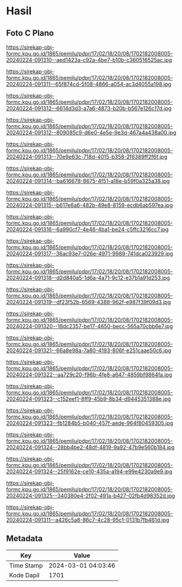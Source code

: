 # Hasil

## Foto C Plano

https://sirekap-obj-formc.kpu.go.id/1865/pemilu/pdpr/17/02/18/20/08/1702182008005-20240224-091310--aed1423a-c92a-4be7-b10b-c360516525ac.jpg

https://sirekap-obj-formc.kpu.go.id/1865/pemilu/pdpr/17/02/18/20/08/1702182008005-20240224-091311--65f874cd-5f08-4866-a054-ac3d4055a198.jpg

https://sirekap-obj-formc.kpu.go.id/1865/pemilu/pdpr/17/02/18/20/08/1702182008005-20240224-091312--6614d3d3-a7a6-4873-b20b-b567e126c17d.jpg

https://sirekap-obj-formc.kpu.go.id/1865/pemilu/pdpr/17/02/18/20/08/1702182008005-20240224-091312--809085c9-d6e0-4e5e-9e3d-467a4a438a00.jpg

https://sirekap-obj-formc.kpu.go.id/1865/pemilu/pdpr/17/02/18/20/08/1702182008005-20240224-091313--70e9e63c-718d-4015-b358-2f6389ff2f6f.jpg

https://sirekap-obj-formc.kpu.go.id/1865/pemilu/pdpr/17/02/18/20/08/1702182008005-20240224-091314--ba616678-8675-4f51-a18e-b59f0a325a38.jpg

https://sirekap-obj-formc.kpu.go.id/1865/pemilu/pdpr/17/02/18/20/08/1702182008005-20240224-091315--b617e6a6-482b-49e8-8159-ecdb6ab597ea.jpg

https://sirekap-obj-formc.kpu.go.id/1865/pemilu/pdpr/17/02/18/20/08/1702182008005-20240224-091316--6a990cf7-4e46-4ba1-be24-c5ffc3216cc7.jpg

https://sirekap-obj-formc.kpu.go.id/1865/pemilu/pdpr/17/02/18/20/08/1702182008005-20240224-091317--36ac93e7-026e-4971-9989-741dca023929.jpg

https://sirekap-obj-formc.kpu.go.id/1865/pemilu/pdpr/17/02/18/20/08/1702182008005-20240224-091318--d2d840a5-1d6a-4a71-9c12-e37b1a91d253.jpg

https://sirekap-obj-formc.kpu.go.id/1865/pemilu/pdpr/17/02/18/20/08/1702182008005-20240224-091319--df23f52b-6569-4388-962f-e987f39f09d3.jpg

https://sirekap-obj-formc.kpu.go.id/1865/pemilu/pdpr/17/02/18/20/08/1702182008005-20240224-091320--18dc2357-be17-4650-becc-565a70cbb6e7.jpg

https://sirekap-obj-formc.kpu.go.id/1865/pemilu/pdpr/17/02/18/20/08/1702182008005-20240224-091321--66a8e98a-7a80-4193-806f-e251caae50c6.jpg

https://sirekap-obj-formc.kpu.go.id/1865/pemilu/pdpr/17/02/18/20/08/1702182008005-20240224-091322--aa729c20-f96b-4fe8-a647-4859bf9864fa.jpg

https://sirekap-obj-formc.kpu.go.id/1865/pemilu/pdpr/17/02/18/20/08/1702182008005-20240224-091323--c152eef1-8ff9-45b9-8b34-d9445351388e.jpg

https://sirekap-obj-formc.kpu.go.id/1865/pemilu/pdpr/17/02/18/20/08/1702182008005-20240224-091323--fb1284b5-b040-457f-aede-964f80459305.jpg

https://sirekap-obj-formc.kpu.go.id/1865/pemilu/pdpr/17/02/18/20/08/1702182008005-20240224-091324--28bb4be2-48df-4819-9a92-47b9e560b184.jpg

https://sirekap-obj-formc.kpu.go.id/1865/pemilu/pdpr/17/02/18/20/08/1702182008005-20240224-091324--25f9162e-ce10-435a-a194-e99e4230a9e9.jpg

https://sirekap-obj-formc.kpu.go.id/1865/pemilu/pdpr/17/02/18/20/08/1702182008005-20240224-091325--340380e4-2f02-491a-b427-02fb4d98352d.jpg

https://sirekap-obj-formc.kpu.go.id/1865/pemilu/pdpr/17/02/18/20/08/1702182008005-20240224-091311--a426c5a8-86c7-4c28-95c1-0131b7fb461d.jpg


## Metadata

| Key        | Value               |
| ---------- | ------------------- |
| Time Stamp | 2024-03-01 04:03:46 |
| Kode Dapil | 1701                |




